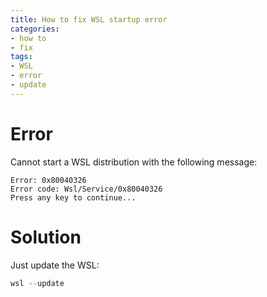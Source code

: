 ```yaml
---
title: How to fix WSL startup error
categories:
- how to
- fix
tags:
- WSL
- error
- update
---
```

# Error
Cannot start a WSL distribution with the following message:
```
Error: 0x80040326
Error code: Wsl/Service/0x80040326
Press any key to continue...
```

# Solution
Just update the WSL:
```powershell
wsl --update
```
